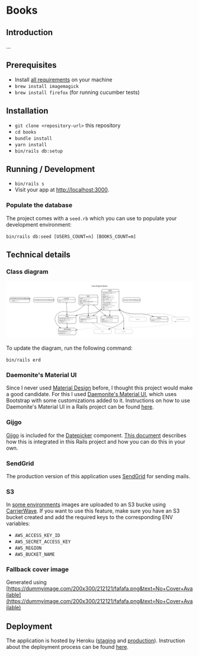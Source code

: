 # Books

## Introduction

...

## Prerequisites
- Install [all requirements](https://gorails.com/setup/osx/10.15-catalina) on your machine
- `brew install imagemagick`
- `brew install firefox` (for running cucumber tests)

## Installation

- `git clone <repository-url>` this repository
- `cd books`
- `bundle install`
- `yarn install`
- `bin/rails db:setup`


## Running / Development

- `bin/rails s`
- Visit your app at [http://localhost:3000](http://localhost:3000).

### Populate the database

The project comes with a `seed.rb` which you can use to populate your development environment:

`bin/rails db:seed [USERS_COUNT=n] [BOOKS_COUNT=m]`

## Technical details

### Class diagram

![erd.svg](docs/erd.svg)

To update the diagram, run the following command:

`bin/rails erd`

### Daemonite's Material UI

Since I never used [Material Design](https://material.io/) before, I thought this project would make a good candidate. For this I used [Daemonite's Material UI](http://daemonite.github.io/material/), which uses Bootstrap with some customizations added to it. Instructions on how to use Daemonite's Material UI in a Rails project can be found [here](https://gist.github.com/bazzel/0226bf815c9018388ae2e7e3bc438c57).

### Gijgo

[Gijgo](https://gijgo.com) is included for the [Datepicker](https://gijgo.com/datepicker) component. [This document](docs/datepicker.md) describes how this is integrated in this Rails project and how you can do this in your own.

### SendGrid

The production version of this application uses [SendGrid](http://sendgrid.com) for sending mails.

### S3

In [some environments](config/initializers/carrierwave.rb) images are uploaded to an S3 bucke using [CarrierWave](https://github.com/carrierwaveuploader/carrierwave). If you want to use this feature, make sure you have an S3 bucket created and add the required keys to the corresponding ENV variables:

* `AWS_ACCESS_KEY_ID`
* `AWS_SECRET_ACCESS_KEY`
* `AWS_REGION`
* `AWS_BUCKET_NAME`

### Fallback cover image

Generated using [https://dummyimage.com/200x300/212121/fafafa.png&text=No+Cover+Available](https://dummyimage.com/200x300/212121/fafafa.png&text=No+Cover+Available)

## Deployment

The application is hosted by Heroku ([staging](https://thawing-badlands-71406.herokuapp.com) and [production](https://books.kabisa.nl)). Instruction about the deployment process can be found [here](https://devcenter.heroku.com/articles/getting-started-with-rails5).
